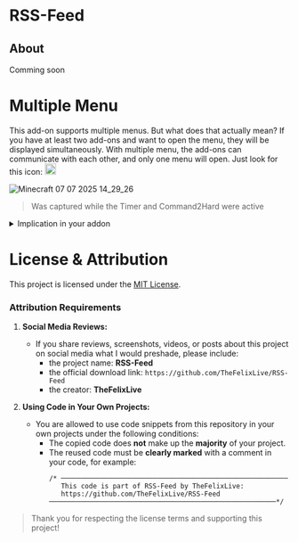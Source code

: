# RSS-Feed
<!-- <img src="https://github.com/user-attachments/assets/093e94d3-f5dd-4dbf-aa71-5da9e38741eb" width="1920" height="auto" /> -->

## About
Comming soon

<!--
# Installation
1. **Download** the latest release from [here](https://github.com/TheFelixLive/Command2Hardcore/releases/latest).
2. **Open** the `.mcpack` or `.mcaddon` file with Minecraft.
3. **Create** a new world OR **edit** an existing world
4. **Navigate to**: Behavior packs.
5. **Click on** "Available"
6. **Activate** the Addon
7. `Play` or `Create` your World
-->

# Multiple Menu
This add-on supports multiple menus. But what does that actually mean?
If you have at least two add-ons and want to open the menu, they will be displayed simultaneously. With multiple menu, the add-ons can communicate with each other, and only one menu will open. Just look for this icon: <img src="https://github.com/user-attachments/assets/d0c80d7c-e80b-41b1-934b-ee1dfc58d611" width="20" height="auto" />

![Minecraft 07 07 2025 14_29_26](https://github.com/user-attachments/assets/ab0a4f52-1f36-4758-b444-f440b154c365)

> Was captured while the Timer and Command2Hard were active

<details>
<summary>Implication in your addon</summary>
<p>If you want you can copy this code to your own addon to implement the Multiple Menu System. I do my best to describe what function have to be when called.</p>

<pre><code>
/* ─────────────────────────────────────────────────────────
This code is part of the Multiple Menu System by TheFelixLive:
─────────────────────────────────────────────────────────*/

// MUST CHAGE: Addon informations
let addon_name = "My new Addon"
let addon_uuid = 41bc0f18-edc3-427a-a5a8-36dede25df56 // Doesn't have to be a UUID, it just has to be unique
let addon_texture_path = "textures/ui/hardcore/heart"

let main_menu = (player) => {
   your_menu(player); // This function is called when your addon is selected
}

// Make sure that multiple_menu(player) is called by your addon! If multiple_menu isn't enabled, it will automatically open your menu.


// Required models
import { system, world } from "@minecraft/server";
import { ActionFormData } from "@minecraft/server-ui"

// Status
let system_privileges = 2

/* This variable contains the status (or permissions) of your add-on:
2 means the system is not active (no other packs founded);
1 means the system is acting as a host;
0 means the system is acting as a client;
*/



/*------------------------
 Client (an addon only needs to have the client function to be recognizable)
-------------------------*/

system.afterEvents.scriptEventReceive.subscribe(event=> {
   let player = event.sourceEntity

   // Sends the addon information to the host
   if (event.id === "multiple_menu:initialize") {
      world.scoreboard.getObjective("multiple_menu_name").setScore(addon_uuid + "_" + addon_name, 1);
      world.scoreboard.getObjective("multiple_menu_icon").setScore(addon_uuid + "_" + addon_texture_path, 1);
      if (system_privileges == 2) system_privileges = 0;
   }

   // Host Only (which is why system_privileges == 1): Opens the multiple menu, is called by other addons as a back button
   if (event.id === "multiple_menu:open_main" && system_privileges == 1) {
      multiple_menu(player);
   }

   // Will open the main menu of your addon
   if (event.id === "multiple_menu:open_"+addon_uuid) {
      main_menu(player);
   }
})

/*------------------------
 Host
-------------------------*/

let addon_name, addon_id, addon_icon; // When initialized properly, it contains the data of all supported add-ons

system.run(() => {
   initialize_multiple_menu()
});

async function initialize_multiple_menu() {
   // This fallback ensures that even if multiple add-ons could act as host, only one of them will be used as the host.
   try {
      world.scoreboard.addObjective("multiple_menu_name");
      world.scoreboard.addObjective("multiple_menu_icon");
      console.log("Multiple Menu: Initializing Host");
      system_privileges = 1;
   } catch (e) {
      console.log("Multiple Menu: Already Initialized");
      return -1;
   }

   // Requests addon informations. Look into the Client
   world.getDimension("overworld").runCommand("scriptevent multiple_menu:initialize");

   await system.waitTicks(2);
   console.log("Multiple Menu: successfully initialized as Host");

   // Evaluation of the add-on information
   const participants = world.scoreboard.getObjective("multiple_menu_name").getParticipants();
   addon_id = participants.map(p => p.displayName.split("_")[0]);
   addon_name = participants.map(p => p.displayName.split("_").slice(1).join("_"));
   addon_icon = world.scoreboard.getObjective("multiple_menu_icon").getParticipants().map(p => p.displayName.split("_").slice(1).join("_"));

   if (addon_id.length == 1) {
      console.log("Multiple Menu: no other plugin found");
      system_privileges = 2;
   }

   world.scoreboard.removeObjective("multiple_menu_name")
   world.scoreboard.removeObjective("multiple_menu_icon")
}

/*------------------------
 Host Only: Menu
-------------------------*/

function multiple_menu(player) {
   // Skips the multiple_menu
   if (system_privileges == 2) return main_menu(player);

   let form = new ActionFormData();
   let actions = [];

   form.title("Multiple menu v.1.0");
   form.body("Select an addon to open it's menu");

   // Adds every Addon as a button
   addon_name.forEach((name, index) => {
      form.button(name, addon_icon[index]);

      actions.push(() => {
         player.runCommand("scriptevent multiple_menu:open_"+ addon_id[index]);
      });
   });

   form.show(player).then((response) => {
      if (response.selection == undefined ) {
         return -1
      }

      if (actions[response.selection]) {
         actions[response.selection]();
      }
   });
}

</code></pre>

</details>



# License & Attribution
This project is licensed under the [MIT License](./LICENSE).

### Attribution Requirements
1. **Social Media Reviews:**
   - If you share reviews, screenshots, videos, or posts about this project on social media what I would preshade, please include:
     - the project name: **RSS-Feed**
     - the official download link: `https://github.com/TheFelixLive/RSS-Feed`
     - the creator: **TheFelixLive**

2. **Using Code in Your Own Projects:**
   - You are allowed to use code snippets from this repository in your own projects under the following conditions:
     - The copied code does **not** make up the **majority** of your project.
     - The reused code must be **clearly marked** with a comment in your code, for example:
        ```
        /* ─────────────────────────────────────────────────────────
           This code is part of RSS-Feed by TheFelixLive:
           https://github.com/TheFelixLive/RSS-Feed
        ─────────────────────────────────────────────────────────*/
        ```

> Thank you for respecting the license terms and supporting this project!